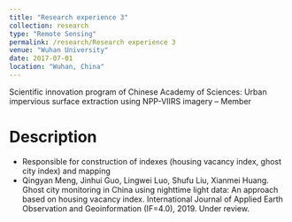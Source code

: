 ```yaml
---
title: "Research experience 3"
collection: research
type: "Remote Sensing"
permalink: /research/Research experience 3
venue: "Wuhan University"
date: 2017-07-01
location: "Wuhan, China"
---
```


Scientific innovation program of Chinese Academy of Sciences: Urban impervious surface extraction using NPP-VIIRS imagery – Member 

Description
======
* Responsible for construction of indexes (housing vacancy index, ghost city index) and mapping
* Qingyan Meng, Jinhui Guo, Lingwei Luo, Shufu Liu, Xianmei Huang. Ghost city monitoring in China using nighttime light data: An approach based on housing vacancy index. International Journal of Applied Earth Observation and Geoinformation (IF=4.0), 2019. Under review.
